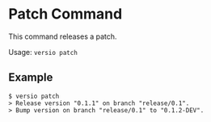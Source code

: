 
# Patch Command

This command releases a patch.

Usage: `versio patch`

## Example

```
$ versio patch
> Release version "0.1.1" on branch "release/0.1".
> Bump version on branch "release/0.1" to "0.1.2-DEV".
```